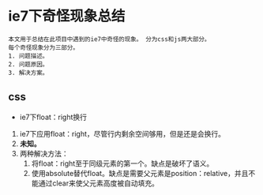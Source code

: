 # ie7下奇怪现象总结

``` 
本文用于总结在此项目中遇到的ie7中奇怪的现象。 分为css和js两大部分。  
每个奇怪现象分为三部分。
1. 问题描述。
2. 问题原因。
3. 解决方案。
```

## css

* ie7下float：right换行
 1. ie7下应用float：right，尽管行内剩余空间够用，但是还是会换行。
 2. **未知。**
 3. 两种解决方法：
     1. 将float：right至于同级元素的第一个。缺点是破坏了语义。
     2. 使用absolute替代float。缺点是需要父元素是position：relative，并且不能通过clear来使父元素高度被自动填充。

     
 
